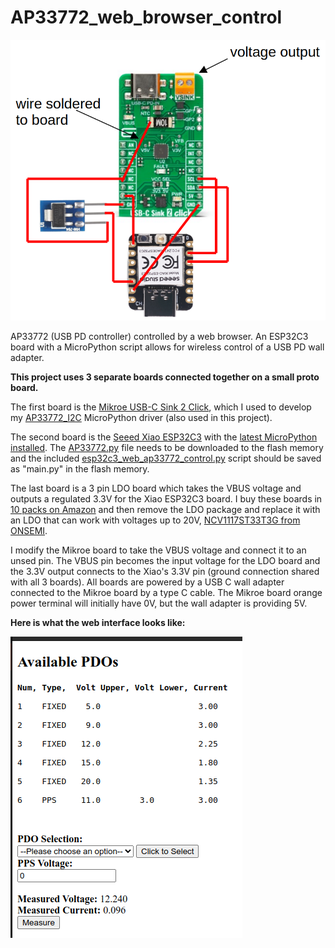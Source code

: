 # AP33772_web_browser_control
![picture](https://github.com/charkster/AP33772_web_browser_control/blob/main/schematic.png)

AP33772 (USB PD controller) controlled by a web browser. An ESP32C3 board with a MicroPython script allows for wireless control of a USB PD wall adapter.


**This project uses 3 separate boards connected together on a small proto board.**

The first board is the [Mikroe USB-C Sink 2 Click](https://www.mikroe.com/usb-c-sink-2-click), which I used to develop my [AP33772_I2C](https://github.com/charkster/AP33772_I2C) MicroPython driver (also used in this project).


The second board is the [Seeed Xiao ESP32C3](https://wiki.seeedstudio.com/XIAO_ESP32C3_Getting_Started/) with the [latest MicroPython installed](https://wiki.seeedstudio.com/XIAO_ESP32C3_MicroPython/#micropython-setup-on-xiao-esp32c3). The [AP33772.py](https://github.com/charkster/AP33772_I2C/blob/main/AP33772.py) file needs to be downloaded to the flash memory and the included [esp32c3_web_ap33772_control.py](https://github.com/charkster/AP33772_web_browser_control/blob/main/esp32c3_web_ap33772_control.py) script should be saved as "main.py" in the flash memory.


The last board is a 3 pin LDO board which takes the VBUS voltage and outputs a regulated 3.3V for the Xiao ESP32C3 board. I buy these boards in [10 packs on Amazon](https://www.amazon.com/dp/B01HXU1NQY) and then remove the LDO package and replace it with an LDO that can work with voltages up to 20V, [NCV1117ST33T3G from ONSEMI](https://www.digikey.com/en/products/detail/onsemi/NCV1117ST33T3G/1483937?so=88002084). 

I modify the Mikroe board to take the VBUS voltage and connect it to an unsed pin. The VBUS pin becomes the input voltage for the LDO board and the 3.3V output connects to the Xiao's 3.3V pin (ground connection shared with all 3 boards). All boards are powered by a USB C wall adapter connected to the Mikroe board by a type C cable. The Mikroe board orange power terminal will initially have 0V, but the wall adapter is providing 5V.


**Here is what the web interface looks like:**

![picture](https://github.com/charkster/AP33772_web_browser_control/blob/main/esp32c3_ap33772_html_page.png)
